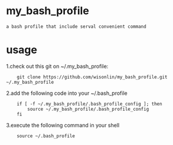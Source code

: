 # my_bash_profile
	a bash profile that include serval convenient command
# usage
1.check out this git on ~/.my_bash_profile:
```shell
	git clone https://github.com/wisonlin/my_bash_profile.git ~/.my_bash_profile
```
2.add the following code into your ~/.bash_profile
```shell
	if [ -f ~/.my_bash_profile/.bash_profile_config ]; then
		source ~/.my_bash_profile/.bash_profile_config
	fi
```
3.execute the following command in your shell
```shell
	source ~/.bash_profile
```
